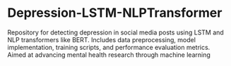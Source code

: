 # Depression-LSTM-NLPTransformer
Repository for detecting depression in social media posts using LSTM and NLP transformers like BERT. Includes data preprocessing, model implementation, training scripts, and performance evaluation metrics. Aimed at advancing mental health research through machine learning
